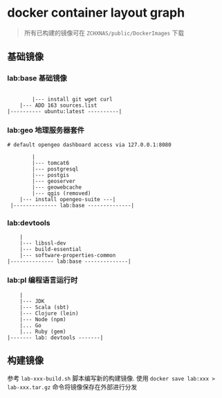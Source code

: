 # docker container layout graph

> 所有已构建的镜像可在 `ZCHXNAS/public/DockerImages` 下载

## 基础镜像

### lab:base 基础镜像

```

		|--- install git wget curl
	|--- ADD 163 sources.list
|---------- ubuntu:latest ----------|
```

### lab:geo 地理服务器套件

```
# default opengeo dashboard access via 127.0.0.1:8080

		|
		|--- tomcat6
		|--- postgresql
		|--- postgis
		|--- geoserver
		|--- geowebcache
		|--- qgis (removed)
	|--- install opengeo-suite ---|
 |-------------- lab:base --------------|
```
### lab:devtools

```
	|
	|--- libssl-dev
	|--- build-essential
	|--- software-properties-common
|-------------- lab:base --------------|
```

### lab:pl 编程语言运行时

```
	|
	|--- JDK
	|--- Scala (sbt)
	|--- Clojure (lein)
	|--- Node (npm)
	|... Go
	|... Ruby (gem)
|------- lab: devtools -------|
```

## 构建镜像

参考 `lab-xxx-build.sh` 脚本编写新的构建镜像. 
使用 `docker save lab:xxx > lab-xxx.tar.gz`  命令将镜像保存在外部进行分发

